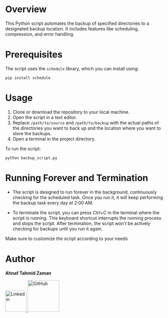 # Overview
This Python script automates the backup of specified directories to a designated backup location. It includes features like scheduling, compression, and error handling.
# Prerequisites
The script uses the `schedule` library, which you can install using:
```
pip install schedule
```
# Usage
1. Clone or download the repository to your local machine.
2. Open the script in a text editor.
3. Replace `/path/to/source` and `/path/to/backup` with the actual paths of the directories you want to back up and the location where you want to store the backups.
4. Open a terminal in the project directory.

To run the script:
```
python backup_script.py
```
# Running Forever and Termination
* The script is designed to run forever in the background, continuously checking for the scheduled task. Once you run it, it will keep performing the backup task every day at 2:00 AM.

* To terminate the script, you can press Ctrl+C in the terminal where the script is running. This keyboard shortcut interrupts the running process and stops the script. After termination, the script won't be actively checking for backups until you run it again.

Make sure to customize the script according to your needs

# Author
**Ahnaf Tahmid Zaman**

<a href="https://www.linkedin.com/in/ahnaf-tahmid-zaman/">
    <img src="https://dl.dropboxusercontent.com/scl/fi/6wwu1stsm3hki3vsxl5c0/linkedin.png?rlkey=4nfdo2u3tmoaxo9xwkxh6t5to&dl=0" alt="Linkedin" width="67px">
</a>
<a href="https://github.com/AHNAF14924">
    <img src="https://dl.dropboxusercontent.com/scl/fi/bys8mwgtmsjobu6uk0d15/GitHub-Symbol-2149346605.png?rlkey=memfqto1ygr91gja8t3cpwwbx&dl=0" alt="GitHub" width="100px">
</a>



